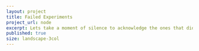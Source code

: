 ```yaml
---
layout: project
title: Failed Experiments
project_url: node
excerpt: Lets take a moment of silence to acknowledge the ones that didn't make it. 
published: true
size: landscape-3col
---
```


<script type="application/json" class="data">
{
	"noun": "Mad Scientist",
	"images": [{
		"src": "/assets/img/rejects/landscape-3col.png",
		"size": "landscape-3col"
	},{
		"src": "/assets/img/rejects/landscape-4col.png",
		"size": "landscape-4col"
	},{
		"src": "/assets/img/rejects/portrait-2col.png",
		"size": "portrait-2col"
	},{
		"src": "/assets/img/rejects/portrait-3col.png",
		"size": "portrait-3col"
	},{
		"src": "/assets/img/rejects/square-1col.png",
		"size": "square-1col"
	},{
		"src": "/assets/img/rejects/square-2col.png",
		"size": "square-2col"
	},{
		"src": "/assets/img/rejects/square-3col.png",
		"size": "square-3col"
	}]
}
</script>